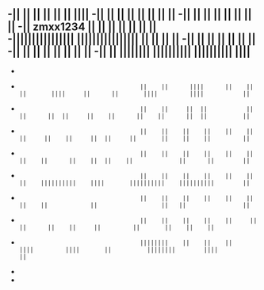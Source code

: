 -||            ||          || ||         ||            ||                ||||
-||            ||        ||     ||       ||            ||              ||    ||
-||            ||      ||         ||     ||            ||             ||      ||
-||  zmxx1234  ||    ||            ||    ||            ||            ||        ||  
-||||||||||||||||    ||||||||||||||||    ||            ||            ||        ||
-||            ||    ||                  ||            ||             ||      || 
-||            ||      ||        ||      ||            ||              ||    ||
-||            ||        ||||||||        ||||||||||    ||||||||||        ||||
-
-
-                                       ||    ||      ||||      ||    ||    ||       ||||     ||      ||       ||||         ||||           ||                                         
-                                       ||    ||     ||  ||           ||    ||      ||  ||     ||    ||      ||    ||      ||  ||          ||
-                                       ||    ||    ||    ||    ||    ||    ||     ||    ||     ||  ||     ||       ||    ||    ||         || 
-                                       ||    ||    ||    ||    ||    ||    ||    ||      ||    ||  ||    ||             ||      ||        ||
-                                       ||    ||    ||    ||    ||    ||    ||    ||||||||||    ||||       ||||||||||    ||||||||||        ||
-                                       ||    ||    ||    ||    ||    ||    ||    ||            ||                  ||   ||                ||
-                                       ||    ||    ||    ||    ||     ||  ||      ||    ||     ||         ||       ||    ||    ||      
-                                       ||||||||    ||    ||    ||      ||||         ||||       ||          ||||||||        ||||           || 
-
-                                        
